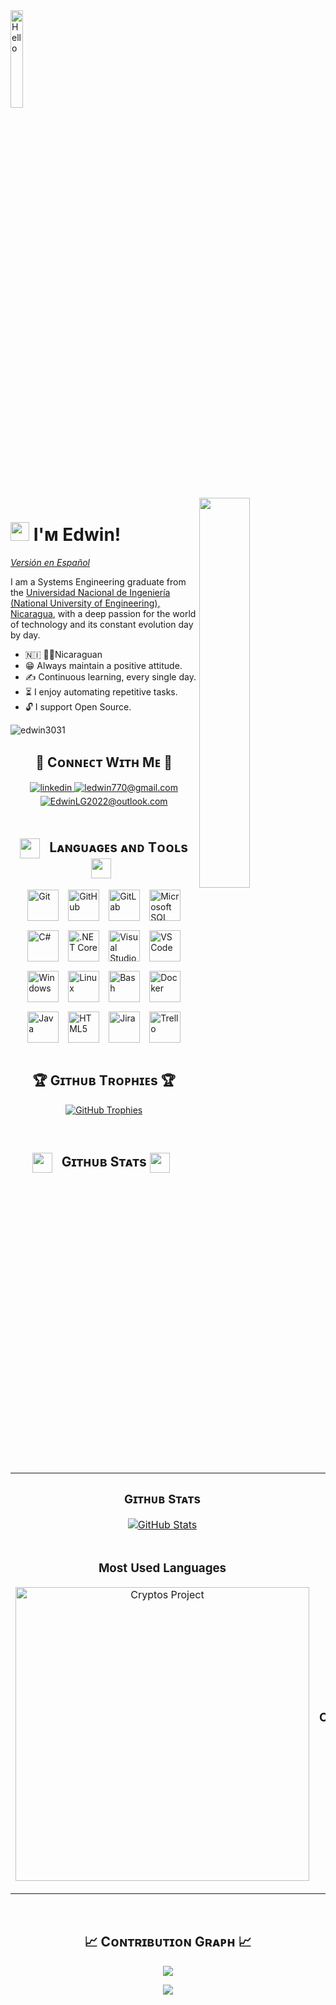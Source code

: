 <!-- Hello-->
<img src="https://github.com/vimal-verma/vimal-verma/blob/f2b1d74633f5a29944c22c9ec8b2088f9fba9f1f/img/hello.gif" alt="Hello" width="20%">

<!--Programming gif-->
<div>
  <img align="right" width="40%" src="https://media0.giphy.com/media/v1.Y2lkPTc5MGI3NjExZzV4Z214eDRob2locHE5aG8zaGRnazJxcnUzbXVidzczMTQ0NGRmeiZlcD12MV9pbnRlcm5hbF9naWZfYnlfaWQmY3Q9Zw/qgQUggAC3Pfv687qPC/giphy.gif">
</div>

<!--Header Name-->
# <img src="https://emojis.slackmojis.com/emojis/images/1531849430/4246/blob-sunglasses.gif?1531849430" width="30"/> I'ᴍ Edwin! 
[*Versión en Español*](README_Spanish.md)
<br /> 

<!--Start Intro-->               
<p align="left">I am a Systems Engineering graduate from the <a href="https://www.uni.edu.ni/#/">Universidad Nacional de Ingeniería (National University of Engineering), Nicaragua</a>,
with a deep passion for the world of technology and its constant evolution day by day. </p>

- 🇳🇮 🌊🌋Nicaraguan
- 😁 Always maintain a positive attitude.
- ✍ Continuous learning, every single day.
- ⏳ I enjoy automating repetitive tasks.
- 🔓 I support Open Source.
<!-- 💻 Visit my [Portfolio](https://edwin3031.github.io) for more details about me.-->
<!--End Intro-->

<!--Profile Count Badge-->
<p align="left">
  <img src="https://komarev.com/ghpvc/?username=edwin3031&label=Profile%20views&color=770677&style=for-the-badge&logo=star" alt="edwin3031" style="padding-right:20px;" />
</p>

<!--Contact Section--> 

<h2 align="center">🤝 Cᴏɴɴᴇᴄᴛ Wɪᴛʜ Mᴇ 🤝 </h2>
<div align="center">
 <a href="https://www.linkedin.com/in/edwin-l%C3%B3pez-705a4436a?lipi=urn%3Ali%3Apage%3Ad_flagship3_profile_view_base_contact_details%3B1s0jyWKUSJa9%2Fw88zQlh1w%3D%3D)" target="_blank">
<img src=https://img.shields.io/badge/linkedin-%231E77B5.svg?&style=for-the-badge&logo=linkedin&logoColor=white alt=linkedin style="margin-bottom: 5px;" />
</a>
  
<a href="mailto:ledwin770@gmail.com" target="_blank">
<img src="https://img.shields.io/badge/Gmail-D14836?style=for-the-badge&logo=gmail&logoColor=white" alt=ledwin770@gmail.com mail style="margin-bottom: 5px;" />
</a>

<a href="mailto:EdwinLG2022@outlook.com" target="_blank">
<img src="https://img.shields.io/badge/Microsoft_Outlook-0078D4?style=for-the-badge&logo=microsoft-outlook&logoColor=white" alt=EdwinLG2022@outlook.com mail style="margin-bottom: 5px;" />
</a>

</div>
<br />
<!--Languages and Tools Section-->    
<h2 align="center">
    <img src="https://media2.giphy.com/media/QssGEmpkyEOhBCb7e1/giphy.gif?cid=ecf05e47a0n3gi1bfqntqmob8g9aid1oyj2wr3ds3mg700bl&rid=giphy.gif" width="32px" style="vertical-align: middle; margin-right: 10px;">
    Lᴀɴɢᴜᴀɢᴇs ᴀɴᴅ Tᴏᴏʟs
    <img src="https://media2.giphy.com/media/QssGEmpkyEOhBCb7e1/giphy.gif?cid=ecf05e47a0n3gi1bfqntqmob8g9aid1oyj2wr3ds3mg700bl&rid=giphy.gif" width="32px" style="vertical-align: middle; margin-right: 10px;">
</h2>

<div style="display: flex; justify-content: center; align-items: center; gap: 15px; flex-wrap: wrap;">
    <img style="width: 50px; height: auto;" src="https://cdn.jsdelivr.net/gh/devicons/devicon@latest/icons/git/git-original-wordmark.svg" alt="Git" />
    <img style="width: 50px; height: auto;" src="https://cdn.jsdelivr.net/gh/devicons/devicon@latest/icons/github/github-original-wordmark.svg" alt="GitHub" />
    <img style="width: 50px; height: auto;" src="https://cdn.jsdelivr.net/gh/devicons/devicon@latest/icons/gitlab/gitlab-original-wordmark.svg" alt="GitLab" />
    <img style="width: 50px; height: auto;" src="https://cdn.jsdelivr.net/gh/devicons/devicon@latest/icons/microsoftsqlserver/microsoftsqlserver-original-wordmark.svg" alt="Microsoft SQL Server" />
    <img style="width: 50px; height: auto;" src="https://cdn.jsdelivr.net/gh/devicons/devicon@latest/icons/csharp/csharp-original.svg" alt="C#" />
    <img style="width: 50px; height: auto;" src="https://cdn.jsdelivr.net/gh/devicons/devicon@latest/icons/dotnetcore/dotnetcore-original.svg" alt=".NET Core" />
    <img style="width: 50px; height: auto;" src="https://cdn.jsdelivr.net/gh/devicons/devicon@latest/icons/visualstudio/visualstudio-plain.svg" alt="Visual Studio" />
    <img style="width: 50px; height: auto;" src="https://cdn.jsdelivr.net/gh/devicons/devicon@latest/icons/vscode/vscode-original.svg" alt="VS Code" />
    <img style="width: 50px; height: auto;" src="https://cdn.jsdelivr.net/gh/devicons/devicon@latest/icons/windows11/windows11-original.svg" alt="Windows" />
    <img style="width: 50px; height: auto;" src="https://cdn.jsdelivr.net/gh/devicons/devicon@latest/icons/linux/linux-original.svg" alt="Linux" />
    <img style="width: 50px; height: auto;" src="https://cdn.jsdelivr.net/gh/devicons/devicon@latest/icons/bash/bash-original.svg" alt="Bash" />
    <img style="width: 50px; height: auto;" src="https://cdn.jsdelivr.net/gh/devicons/devicon@latest/icons/docker/docker-original-wordmark.svg" alt="Docker" />
    <img style="width: 50px; height: auto;" src="https://cdn.jsdelivr.net/gh/devicons/devicon@latest/icons/java/java-original.svg" alt="Java" />
    <img style="width: 50px; height: auto;" src="https://cdn.jsdelivr.net/gh/devicons/devicon@latest/icons/html5/html5-original-wordmark.svg" alt="HTML5" />
    <img style="width: 50px; height: auto;" src="https://cdn.jsdelivr.net/gh/devicons/devicon@latest/icons/jira/jira-original-wordmark.svg" alt="Jira" />
    <img style="width: 50px; height: auto;" src="https://cdn.jsdelivr.net/gh/devicons/devicon@latest/icons/trello/trello-original.svg" alt="Trello" />
</div>

<br />

<!--Trophies Section-->   
<h2 align="center">🏆 Gɪᴛʜᴜʙ Tʀᴏᴘʜɪᴇs 🏆</h2>
<p align="center">
  <a href="https://github.com/edwin3031/github-profile-trophy">
    <img src="https://github-profile-trophy.vercel.app/?username=edwin3031&theme=onestar&row=2&column=6&margin-w=20&margin-h=20" alt="GitHub Trophies">
  </a>
</p>

<br />

<!--Github stats Table--> 
<h2 align="center">
    <img src="https://media.giphy.com/media/iY8CRBdQXODJSCERIr/giphy.gif" width="32px" style="vertical-align: middle; margin-right: 10px;">
    Gɪᴛʜᴜʙ Sᴛᴀᴛs
    <img src="https://media.giphy.com/media/iY8CRBdQXODJSCERIr/giphy.gif" width="32px" style="vertical-align: middle; margin-right: 10px;">
</h2>

<table width="100%">
  <tr>
    <td width="50%">
      <h3 align="center"><strong>Gɪᴛʜᴜʙ Sᴛᴀᴛs</strong></h3>
      <p align="center">
        <a href="https://github.com/edwin3031">
          <img align="center" src="https://github-readme-stats.vercel.app/api?username=edwin3031&count_private=true&show_icons=true&theme=highcontrast" alt="GitHub Stats" />
        </a>
      </p>
    </td>
    <td width="50%">
      <h3 align="center"><strong>Sᴛʀᴇᴀᴋ Sᴛᴀᴛs</strong></h3>
      <p align="center">
        <a href="https://github.com/edwin3031">
          <img align="center" src="https://streak-stats.demolab.com?user=edwin3031&theme=highcontrast" alt="Streak Stats" />
        </a>
      </p>
    </td>
  </tr>
  <tr>
    <td width="50%">
      <h3 align="center"><strong>Most Used Languages</strong></h3>
      <p align="center">
        <a href="https://github.com/Kiran1689/cryptos">
          <img align="center" width="470" src="https://github-readme-stats.vercel.app/api/top-langs/?username=edwin3031&theme=highcontrast&show_icons=true&hide_border=true&layout=compact" alt="Cryptos Project" />
        </a>
      </p>
    </td>
    <td width="50%">
      <h3 align="center"><strong>Tᴏᴘ Cᴏɴᴛʀɪʙᴜᴛɪᴏɴs</strong></h3>
      <p align="center">
        <a href="https://github.com/edwin3031">
          <img align="center" src="https://github-contributor-stats.vercel.app/api?username=edwin3031&limit=3&theme=highcontrast&show_owner=true&combine_all_yearly_contributions=true" alt="Top Repo" />
        </a>
      </p>
    </td>
  </tr>
</table>
<br />

<!--Contribution Graph-->
<h2 align="center">📈 Cᴏɴᴛʀɪʙᴜᴛɪᴏɴ Gʀᴀᴘʜ 📈</h2>
<div align="center">
    <img src="https://github-readme-activity-graph.vercel.app/graph?username=edwin3031&bg_color=000000&color=79d3c3&line=ffffff&point=00ff00&area=true&hide_border=false" border-radius="15">
</div>

<!--Footer--> 
<p align="center">
  <img src="https://capsule-render.vercel.app/api?type=waving&color=gradient&height=65&section=footer"/>
</p>
